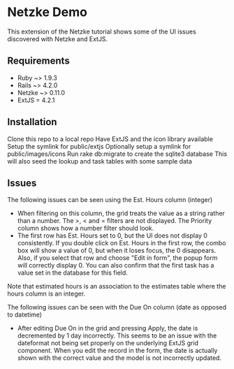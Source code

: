 # Netzke Demo

This extension of the Netzke tutorial shows some of the UI issues discovered with Netzke
and ExtJS.

## Requirements
* Ruby ~> 1.9.3
* Rails ~> 4.2.0
* Netzke ~> 0.11.0
* ExtJS = 4.2.1

## Installation

Clone this repo to a local repo
Have ExtJS and the icon library available
Setup the symlink for public/extjs
Optionally setup a symlink for public/images/icons
Run rake db:migrate to create the sqlite3 database
  This will also seed the lookup and task tables with some sample data

## Issues

The following issues can be seen using the Est. Hours column (integer)
* When filtering on this column, the grid treats the value as a string rather than a number. The >, < and = filters are not displayed. The Priority column shows how a number filter should look.
* The first row has Est. Hours set to 0, but the UI does not display 0 consistently. If you double click on Est. Hours in the first row, the combo box will show a value of 0, but when it loses focus, the 0 disappears. Also, if you select that row and choose "Edit in form", the popup form will correctly display 0. You can also confirm that the first task has a value set in the database for this field.

Note that estimated hours is an association to the estimates table where the hours column is an integer.

The following issues can be seen with the Due On column (date as opposed to datetime)
* After editing Due On in the grid and pressing Apply, the date is decremented by 1 day incorrectly.
This seems to be an issue with the dateformat not being set properly on the underlying ExtJS grid component. When you edit the record in the form, the date is actually shown with the correct value and the model is not incorrectly updated.